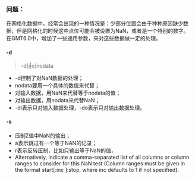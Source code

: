 ### 问题：
在网格化数据中，经常会出现的一种情况是：少部分位置会由于种种原因缺少数据，但是网格化的时候这些点位可能会被设置为NaN，或者是一个特别的数字。  
在GMT6.0中，增加了一些通用参数，来对这些数据做一定的处理。
#### -d
> -d[i|o]nodata

- -d控制了对NaN数据的处理；  
- nodata要用一个具体的数值来代替；
- 对输入数据，用NaN来代替等于nodata的值；
- 对输出数据，用nodata来代替NaN；
- -di表示只对输入数据处理，-do表示只对输出数据处理。

#### -s
- 压制Z值中NaN的输出；
- a表示跳过有一个等于NAN的记录；
- r表示反转压制，比如只输出等于NaN的值，
- Alternatively, indicate a comma-separated list of all columns or column ranges to consider for this NaN test (Column ranges must be given in the format start[:inc ]:stop, where inc defaults to 1 if not specified).
